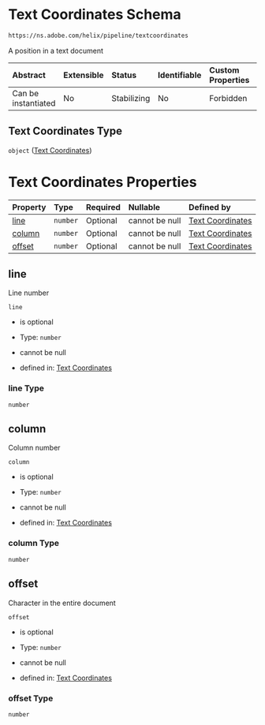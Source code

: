 # Text Coordinates Schema

```txt
https://ns.adobe.com/helix/pipeline/textcoordinates
```

A position in a text document

| Abstract            | Extensible | Status      | Identifiable | Custom Properties | Additional Properties | Access Restrictions | Defined In                                                                        |
| :------------------ | :--------- | :---------- | :----------- | :---------------- | :-------------------- | :------------------ | :-------------------------------------------------------------------------------- |
| Can be instantiated | No         | Stabilizing | No           | Forbidden         | Forbidden             | none                | [textcoordinates.schema.json](textcoordinates.schema.json "open original schema") |

## Text Coordinates Type

`object` ([Text Coordinates](textcoordinates.md))

# Text Coordinates Properties

| Property          | Type     | Required | Nullable       | Defined by                                                                                                                        |
| :---------------- | :------- | :------- | :------------- | :-------------------------------------------------------------------------------------------------------------------------------- |
| [line](#line)     | `number` | Optional | cannot be null | [Text Coordinates](textcoordinates-properties-line.md "https://ns.adobe.com/helix/pipeline/textcoordinates#/properties/line")     |
| [column](#column) | `number` | Optional | cannot be null | [Text Coordinates](textcoordinates-properties-column.md "https://ns.adobe.com/helix/pipeline/textcoordinates#/properties/column") |
| [offset](#offset) | `number` | Optional | cannot be null | [Text Coordinates](textcoordinates-properties-offset.md "https://ns.adobe.com/helix/pipeline/textcoordinates#/properties/offset") |

## line

Line number

`line`

*   is optional

*   Type: `number`

*   cannot be null

*   defined in: [Text Coordinates](textcoordinates-properties-line.md "https://ns.adobe.com/helix/pipeline/textcoordinates#/properties/line")

### line Type

`number`

## column

Column number

`column`

*   is optional

*   Type: `number`

*   cannot be null

*   defined in: [Text Coordinates](textcoordinates-properties-column.md "https://ns.adobe.com/helix/pipeline/textcoordinates#/properties/column")

### column Type

`number`

## offset

Character in the entire document

`offset`

*   is optional

*   Type: `number`

*   cannot be null

*   defined in: [Text Coordinates](textcoordinates-properties-offset.md "https://ns.adobe.com/helix/pipeline/textcoordinates#/properties/offset")

### offset Type

`number`
